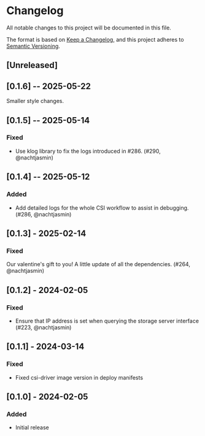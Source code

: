 # Changelog

All notable changes to this project will be documented in this file.

The format is based on [Keep a Changelog](https://keepachangelog.com/en/1.0.0/),
and this project adheres to [Semantic Versioning](https://semver.org/spec/v2.0.0.html).

## [Unreleased]

<!--
Please add your changelog entry under this comment in the correct category (Security, Fixed, Added, Changed, Deprecated, Removed - in this order).

Changelog entries are best in the following format, where scope is something like "generic client" or "lbaas/v1"
(for LBaaS API bindings). If the change isn't user-facing but still relevant enough for a changelog entry, add
"(internal)" before the scope.

* (internal)? scope: short description (pull request, author)

Some examples, more below in the actual changelog (newer entries are more likely to be good entries):
* generic client: List resources with a channel (#42, @LittleFox94)
* core/v1: added helper methods to tag resources (#122, @marioreggiori)
* (internal) generic client: add hook FilterRequestURLHook (#123, @marioreggiori)

-->
## [0.1.6] -- 2025-05-22

Smaller style changes.

## [0.1.5] -- 2025-05-14

### Fixed

* Use klog library to fix the logs introduced in #286. (#290, @nachtjasmin)

## [0.1.4] -- 2025-05-12

### Added

* Add detailed logs for the whole CSI workflow to assist in debugging. (#286, @nachtjasmin)

## [0.1.3] - 2025-02-14

### Fixed

Our valentine's gift to you! A little update of all the dependencies. (#264, @nachtjasmin)

## [0.1.2] - 2024-02-05

### Fixed

* Ensure that IP address is set when querying the storage server interface (#223, @nachtjasmin)

## [0.1.1] - 2024-03-14

### Fixed
* Fixed csi-driver image version in deploy manifests

## [0.1.0] - 2024-02-05

### Added
* Initial release
